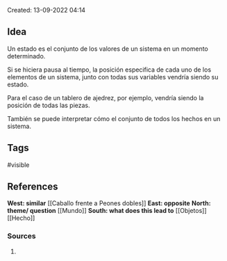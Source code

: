 Created: 13-09-2022 04:14

## <span class="pink"> **Idea** </span>
Un estado es el conjunto de los valores de un sistema en un momento determinado.

Si se hiciera pausa al tiempo, la posición especifica de cada uno de los elementos de un sistema, junto con todas sus variables vendría siendo su estado.

Para el caso de un tablero de ajedrez, por ejemplo, vendría siendo la posición de todas las piezas.

También se puede interpretar cómo el conjunto de todos los hechos en un sistema.



## <span class="orange"> **Tags**</span>
<span class="tag"> #visible</span> 

## <span class="green"> **References**</span>
<span class="blue"> **West: similar** </span>
[[Caballo frente a Peones dobles]]
<span class="blue"> **East: opposite** </span>
<span class="blue"> **North: theme/ question** </span>
[[Mundo]]
<span class="blue"> **South: what does this lead to** </span>
[[Objetos]]
[[Hecho]]

### <span class="purple"> **Sources**</span>
1. 